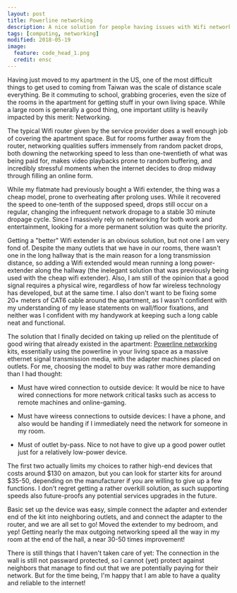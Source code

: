 ```yaml
---
layout: post
title: Powerline networking
description: A nice solution for people having issues with Wifi networking in their house
tags: [computing, networking]
modified: 2018-05-19
image:
  feature: code_head_1.png
  credit: ensc
---
```


Having just moved to my apartment in the US, one of the most difficult things to
get used to coming from Taiwan was the scale of distance scale everything. Be it
commuting to school, grabbing groceries, even the size of the rooms in the
apartment for getting stuff in your own living space. While a large room is
generally a good thing, one important utility is heavily impacted by this merit:
Networking.

The typical Wifi router given by the service provider does a well enough job of
covering the apartment space. But for rooms further away from the router,
networking qualities suffers immensely from random packet drops, both downing
the networking speed to less than one-twentieth of what was being paid for,
makes video playbacks prone to random buffering, and incredibly stressful
moments when the internet decides to drop midway through filling an online form.

While my flatmate had previously bought a Wifi extender, the thing was a cheap
model, prone to overheating after prolong uses. While it recovered the speed to
one-tenth of the supposed speed, drops still occur on a regular, changing the
infrequent network dropage to a stable 30 minute dropage cycle. Since I
massively rely on networking for both work and entertainment, looking for a more
permanent solution was quite the priority.

Getting a "better" Wifi extender is an obvious solution, but not one I am very
fond of. Despite the many outlets that we have in our rooms, there wasn't one in
the long hallway that is the main reason for a long transmission distance, so
adding a Wifi extended would mean running a long power-extender along the
hallway (the inelegant solution that was previously being used with the cheap wifi
extender). Also, I am still of the opinion that a good signal requires a
physical wire, regardless of how far wireless technology has developed, but at
the same time. I also don't want to be fixing some 20+ meters of CAT6 cable
around the apartment, as I wasn't confident with my understanding of my lease
statements on wall/floor fixations, and neither was I confident with my
handywork at keeping such a long cable neat and functional.

The solution that I finally decided on taking up relied on the plentitude of
good wiring that already existed in the apartment: [Powerline
networking][powerline] kits, essentially using the powerline in your living
space as a massive ethernet signal transmission media, with the adapter machines
placed on outlets. For me, choosing the model to buy was rather more demanding
than I had thought:

* Must have wired connection to outside device: It would be nice to have wired
  connections for more network critical tasks such as access to remote machines
  and online-gaming.

* Must have wireess connections to outside devices: I have a phone, and also
  would be handing if I immediately need the network for someone in my room.

* Must of outlet by-pass. Nice to not have to give up a good power outlet just
  for a relatively low-power device.

The first two actually limits my choices to rather high-end devices that costs
around $130 on amazon, but you can look for starter kits for around $35-50,
depending on the manufacturer if you are willing to give up a few functions. I
don't regret getting a rather overkill solution, as such supporting speeds also
future-proofs any potential services upgrades in the future.

Basic set up the device was easy, simple connect the adapter and extender end of
the kit into neighboring outlets, and and connect the adapter to the router, and
we are all set to go! Moved the extender to my bedroom, and yep! Getting nearly
the max outgoing networking speed all the way in my room at the end of the hall,
a near 30-50 times improvement!

There is still things that I haven't taken care of yet: The connection in the
wall is still not passward protected, so I cannot (yet) protect against
neighbors that manage to find out that we are potentially paying for their
network. But for the time being, I'm happy that I am able to have a quality and
reliable to the internet!

[powerline]: https://en.wikipedia.org/wiki/Power-line_communication
